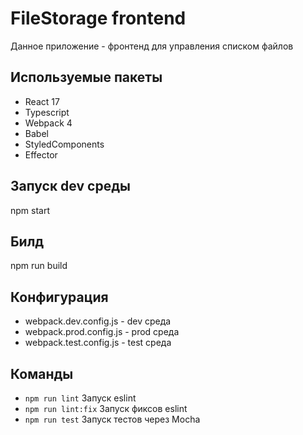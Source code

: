 # FileStorage frontend

Данное приложение - фронтенд для управления списком файлов

## Используемые пакеты

- React 17
- Typescript 
- Webpack 4
- Babel  
- StyledComponents 
- Effector 

## Запуск dev среды 

npm start

## Билд

npm run build

## Конфигурация

- webpack.dev.config.js - dev среда
- webpack.prod.config.js - prod среда
- webpack.test.config.js - test среда

## Команды 

- `npm run lint` Запуск eslint 
- `npm run lint:fix` Запуск фиксов eslint 
- `npm run test` Запуск тестов через Mocha 


